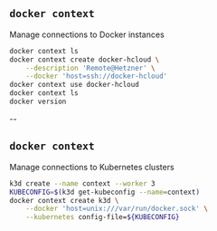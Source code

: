 ## `docker context`

Manage connections to Docker instances

```bash
docker context ls
docker context create docker-hcloud \
    --description 'Remote@Hetzner' \
    --docker 'host=ssh://docker-hcloud'
docker context use docker-hcloud
docker context ls
docker version
```

--

## `docker context`

Manage connections to Kubernetes clusters

```bash
k3d create --name context --worker 3
KUBECONFIG=$(k3d get-kubeconfig --name=context)
docker context create k3d \
    --docker 'host=unix:///var/run/docker.sock' \
    --kubernetes config-file=${KUBECONFIG}
```
